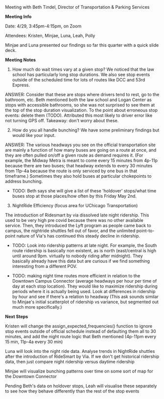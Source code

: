 Meeting with Beth Tindel, Director of Transportation & Parking Services

**Meeting Info**

Date: 4/29, 3:45pm-4:15pm, on Zoom

Attendees: Kristen, Minjae, Luna, Leah, Polly

Minjae and Luna presented our findings so far this quarter with a quick slide deck. 

**Meeting Notes**

1) How much do wait times vary at a given stop? We noticed that the law school has particularly long stop durations. 
We also see stop events outside of the scheduled time for lots of routes like DCC and 53rd Express.

ANSWER: Consider that these are stops where drivers tend to rest, go to the bathroom, etc. Beth mentioned both the law school and Logan Center as stops with accessible bathrooms, so she was not surprised to see them at the top of the stop duration visualization. To the point about erroneous stop events: delete them (TODO). Attributed this most likely to driver error like not turning GPS off. Takeaway: don't worry about these.

2) How do you all handle bunching? We have some preliminary findings but would like your input.

ANSWER: The various headways you see on the official transportation site are mainly a function of how many buses are going on a route at once, and they are often pulled on/off a given route as demand requires it. (For example, the Midway Metra is meant to come every 15 minutes from 4p-11p because there are two buses; that headway extends to every 30 minutes from 11p-4a because the route is only serviced by one bus in that timeframe.) Sometimes they also hold buses at particular chokepoints to address bunching. 

- TODO: Beth says she will give a list of these 'holdover' stops/what time buses stop at those places/how often by this Friday May 2nd.

3) NightRide Efficiency (focus area for UChicago Transportation)

The introduction of Ridesmart by via dissolved late night ridership. This used to be very high pre covid because there was no other available service. Then, they introduced the Lyft program as people came back to campus, the nightride shuttles fell out of favor, and the unlimited point-to-point nature of Via's has continued this steady decline in ridership.

- TODO: Look into ridership patterns at late night. For example, the South route ridership is basically non existent, as is north (east/central is high until around 9pm. virtually to nobody riding after midnight). They basically already have this data but are curious if we find something interesting from a different POV.

- TODO: making night time routes more efficient in relation to the Downtown Campus Connector (average headways per hour per time of day at each stop location). They would like to maximize ridership during periods where it is actually being used. Look at differences in ridership by hour and see if there's a relation to headway (This ask sounds similar to Minjae's initial scatterplot of ridership vs variance, but segmented out much more specifically.)


**Next Steps**

Kristen will change the assign_expected_frequencies() function to ignore stop events outside of official schedule instead of defaulting them all to 30 minutes, and add the night route logic that Beth mentioned (4p-11pm every 15 min, 11p-4a every 30 min)

Luna will look into the night ride data. Analyse trends in NightRide shuttles after the introduction of RideSmart by Via. If we don't get historical ridership data, then just compare night ridership versus daytime ridership

Minjae will visualize bunching patterns over time on some sort of map for the Downtown Connector

Pending Beth's data on holdover stops, Leah will visualise these separately to see how they behave differently than the rest of the stop events